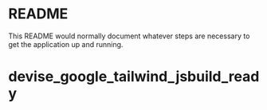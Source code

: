 # README

This README would normally document whatever steps are necessary to get the
application up and running.

# devise_google_tailwind_jsbuild_ready

